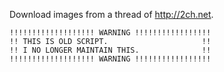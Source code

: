 
Download images from a thread of <http://2ch.net>.


    !!!!!!!!!!!!!!!!!!! WARNING !!!!!!!!!!!!!!!!!
    !! THIS IS OLD SCRIPT.                     !!
    !! I NO LONGER MAINTAIN THIS.              !!
    !!!!!!!!!!!!!!!!!!! WARNING !!!!!!!!!!!!!!!!!

